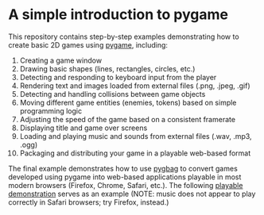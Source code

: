 # A simple introduction to pygame

This repository contains step-by-step examples demonstrating how to create basic 2D games using [pygame](https://www.pygame.org/wiki/GettingStarted), including:

1. Creating a game window
2. Drawing basic shapes (lines, rectangles, circles, etc.)
3. Detecting and responding to keyboard input from the player
4. Rendering text and images loaded from external files (.png, .jpeg, .gif)
5. Detecting and handling collisions between game objects
6. Moving different game entities (enemies, tokens) based on simple programming logic
7. Adjusting the speed of the game based on a consistent framerate
8. Displaying title and game over screens
9. Loading and playing music and sounds from external files (.wav, .mp3, .ogg)
10. Packaging and distributing your game in a playable web-based format

The final example demonstrates how to use [pygbag](https://pygame-web.github.io/wiki/pygbag/) to convert games developed using pygame into web-based applications playable in most modern browsers (Firefox, Chrome, Safari, etc.). The following [playable demonstration](https://bdgiffin.github.io/pygame-tutorials/) serves as an example (NOTE: music does not appear to play correctly in Safari browsers; try Firefox, instead.)
